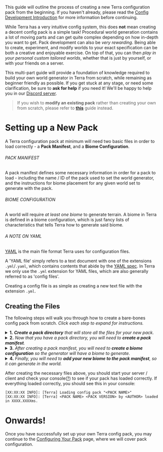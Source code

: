 This guide will outline the process of creating a new Terra configuration pack from the beginning. If you haven't
already, please read the [Config Development Introduction](./Config-Development-Introduction) for more information
before continuing.

While Terra has a very intuitive config system, this does **not** mean creating a decent config pack is a simple task!
Procedural world generation contains a lot of moving parts and can get quite complex depending on how in-depth you want
to get. Pack development can also be *very rewarding*. Being able to create, experiment, and modify worlds to your exact
specification can be both a creative and enjoyable exercise. On top of that, you can then *play in your personal custom
tailored worlds*, whether that is just by yourself, or with your friends on a server.

 This multi-part guide will provide a foundation of knowledge required to build your own world generator in Terra from
 scratch, while remaining as beginner friendly as possible. If you get stuck at any stage, or need some clarification,
 be sure to **ask for help** if you need it! We'll be happy to help you in our
 [Discord server](https://discord.gg/PXUEbbF).

> If you wish to **modify an existing pack** rather than creating your own from scratch, please refer to
> **[this](./Modifying-a-Pack)** guide instead.

# Setting up a New Pack

A Terra configuration pack at minimum will need two basic files in order to load correctly - a **Pack Manifest**, and a
**Biome Configuration**.

###### PACK MANIFEST

A pack manifest defines some necessary information in order for a pack to load - including the name / ID of the pack
used to set the world generator, and the instructions for biome placement for any given world set to generate with the pack.

###### BIOME CONFIGURATION

A world will require *at least one biome* to generate terrain. A biome in Terra is defined in a biome configuration,
which is just fancy lists of characteristics that tells Terra how to generate said biome.

###### A NOTE ON YAML

[YAML](https://en.wikipedia.org/wiki/YAML) is the main file format Terra uses for configuration files.

A 'YAML file' simply refers to a text document with one of the extensions `.yml`/`.yaml`, which contains contents that
abide by the [YAML spec](https://yaml.org/spec/). In Terra we only use the `.yml` extension for YAML files, which are
also generally referred to as 'config files'.

Creating a config file is as simple as creating a new text file with the extension `.yml`.

## Creating the Files

The following steps will walk you through how to create a bare-bones config pack from scratch. *Click each step to
expand for instructions.*

<details>

<summary><b>1.</b> <i><b>Create a pack directory</b> that will store all the files for your new pack.</i></summary>

---

- Navigate to your *pack**s** directory* (not to be confused with *pack directory*), this will be a folder contained in
  the Terra directory (covered in [Config Development Introduction](./Config-Development-Introduction)) under the name 
  `packs`.

- Once you have navigated there, create a new folder. The name of this folder is not important and could be anything
  you'd like it to be, but for the sake of explanation we will name the folder `tutorial`.

You should now have a folder with the following path:

- Fabric - `/config/Terra/packs/tutorial`

- Bukkit - `/plugins/Terra/packs/tutorial`

From now on we will refer to this folder as the **pack directory**.

---

</details>

<details>

<summary><b>2.</b> <i>Now that you have a pack directory, you will need to <b>create a pack manifest</b>.</i></summary>

---

- Create a new config file([?](#a-note-on-yaml)) within your pack directory called `pack.yml` - this file is your pack
  manifest.

- Open the pack manifest in your [editor of choice](./Config-Development-Introduction#picking-a-text-editor) and add the
  following line to the file:

    ```yaml
    id: <Pack Name>
    ```

    > If your editor has a [built-in file explorer](./Config-Development-Introduction#picking-a-text-editor), then you
    > can simply open the pack directory as a project instead of opening singular files.

- Replace `<Pack Name>` with whatever you'd like to use as a pack ID. It's convention to use all uppercase characters
  and replace spaces with underscores `_`. For this guide we will use the ID `TUTORIAL`.

    Here is an example of what your pack manifest should look like:

    ```yaml
    id: TUTORIAL
    ```

    During [world creation](./Creating-a-Terra-World), this is the ID that will be used to tell Terra what pack to use
    when generating.

    *Optionally*, you can also add yourself as an author, as well as specify a version for your pack like so:

    ```yaml
    id: TUTORIAL
    author: Astrash # Optional
    version: 1.0.0  # Optional
    ```

You should now have a config file called `pack.yml` inside your pack directory, which contains a pack ID, and optionally
an author and or version.

---

</details>

<details>

<summary><b>3.</b> <i>After creating a pack manifest, you will need to <b>create a biome configuration</b> so the
generator will have a biome to generate.</i></summary>

---

- Create a new folder within your pack directory called `biomes`.
  
- Within the new `biomes` folder, create a new config file with a name of your choice. This file is your *biome
  configuration*.

    > The file name of a biome configuration doesn't matter (aside from the extension) but generally you'll want to name
    > it after the name of your biome for organization - for this tutorial we will call the file `first_biome.yml`.

- Add the following lines to your new biome configuration:

    ```yaml
    id: <Biome ID>
    vanilla: <Vanilla Biome ID>
    noise-equation: "-y + <Base Height>"
    palette:
      - "BLOCK:minecraft:<Block ID>": 255
    ```

- **Replace the placeholders** (the things surrounded by angle brackets `< >`) with the relevant information. You're
  free to use whatever parameters you'd like, but if you need some reference, here is an example with each placeholder 
  filled in, as well as explanations of what each parameter does:

    ```yaml
    id: FIRST_BIOME
        # The ID of your biome.
        # (This is similar to the pack ID in regards to naming conventions)
    
    vanilla: PLAINS
        # A vanilla biome ID - used for aspects like grass color, mob spawning, etc..
        # You can find a list of valid biome IDs on the minecraft wiki:
        # https://minecraft.fandom.com/wiki/Biome#Biome_IDs

    noise-equation: "-y + 64"
        # The mathematical equation that determines the shape of terrain.
        # How exactly this works is a more advanced topic we will cover later on.
        # For now, just know this equation will generate flat land at Y = 64.

    palette:
        # A list of blocks that the terrain in the biome will consist of.
        # In this case, Terra will generate stone everywhere there is land below Y = 255.
      - "BLOCK:minecraft:stone": 255
    ```

You should now have a configuration file located in the biomes folder like so `pack directory/biomes/<biome_name>.yml`,
which as been filled out with the relevant information as specified above.

---

</details>

<details>

<summary><b>4.</b> <i>Finally, you will need to <b>add your new biome to the pack manifest</b>, so it can generate in
the world.</i></summary>

---

- Open your pack manifest in your editor.

- **Add** the following lines to the config:

    ```yaml
    biomes:
      type: SINGLE
      biome: <Biome ID>
    ```

- **Replace** `<Biome ID>` with the ID you specified in the biome configuration in step 3. Here is an example of what
  that might look like:

    ```yaml
    id: TUTORIAL
    author: Astrash # Optional
    version: 1.0.0  # Optional

    biomes:
      type: SINGLE
      biome: FIRST_BIOME
    ```

    You will also need to add the following lines in addition to the previous step so Terra will load the pack without 
    errors:

    ```yaml
    noise:
      temporary:       # This line
        type: CONSTANT # and this line
                       # will be removed later
    ```

    In the future, this extra part won't be needed in the step, as this won't be used in a minimal pack. For now, you 
    don't need to worry about its purpose, however we will revisit this later down the line.

You should now have a pack manifest that looks similar to this:

```yaml
id: TUTORIAL
author: Astrash

biomes:
  type: SINGLE
  biome: FIRST_BIOME

noise:
  temporary:
    type: CONSTANT
```

---

</details>

After creating the necessary files above, you should start your server / client and check your
console([?](#accessing-console)) to see if your pack has loaded correctly. If everything loaded correctly, you should
see this in your console:

```none
[XX:XX:XX INFO]: [Terra] Loading config pack "<PACK NAME>"
[XX:XX:XX INFO]: [Terra] <PACK NAME> <PACK VERSION> by <AUTHOR> loaded in XXXX.XXXXms.
```

# Onwards!

Once you have successfully set up your own Terra config pack, you may continue to the
[Configuring Your Pack](./Configuring-Your-Pack) page, where we will cover pack configuration.
